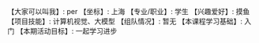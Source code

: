 【大家可以叫我】: per
【坐标】: 上海
【专业/职业】: 学生
【兴趣爱好】: 摸鱼
【项目技能】: 计算机视觉、大模型
【组队情况】: 暂无
【本课程学习基础】: 入门
【本期活动目标】: 一起学习进步